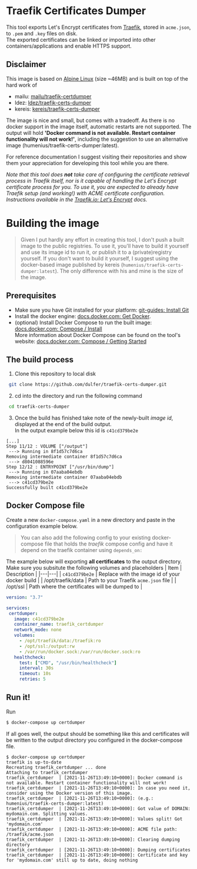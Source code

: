 # Traefik Certificates Dumper
This tool exports Let's Encrypt certificates from [Traefik](https://github.com/traefik/traefik), stored in `acme.json`, to  `.pem` and `.key` files on disk.  
The exported certificates can be linked or imported into other containers/applications and enable HTTPS support.

## Disclaimer
This image is based on [Alpine Linux](https://github.com/alpinelinux) (size ~46MB) and is built on top of the hard work of   
 * mailu: [mailu/traefik-certdumper](https://hub.docker.com/r/mailu/traefik-certdumper)
 * ldez: [ldez/traefik-certs-dumper](https://github.com/ldez/traefik-certs-dumper)
 * kereis: [kereis/traefik-certs-dumper](https://github.com/kereis/traefik-certs-dumper/)

The image is nice and small, but comes with a tradeoff. As there is no docker support in the image itself, automatic restarts are not supported. The output will hold __'Docker command is not available. Restart container functionality will not work!'__, including the suggestion to use an alternative image (humenius/traefik-certs-dumper:latest).

For reference documentation I suggest visiting their repositories and show them your appreciation for developing this tool while you are there.

*Note that this tool does __not__ take care of configuring the certificate retrieval process in Traefik itself, nor is it capable of handling the Let's Encrypt certificate process for you. To use it, you are expected to already have Traefik setup (and working!) with ACME certificate configuration. Instructions available in the [Traefik.io: Let's Encrypt](https://doc.traefik.io/traefik/https/acme/) docs.*
 
# Building the image
  > Given I put hardly any effort in creating this tool, I don't push a built image to the public registries. To use it, you'll have to build it yourself and use its image id to run it, or publish it to a (private)registry yourself. If you don't want to build it yourself, I suggest using the docker-based image published by kereis (```humenius/traefik-certs-dumper:latest```). The only difference with his and mine is the size of the image.

## Prerequisites
* Make sure you have Git installed for your platform: [git-guides: Install Git](https://github.com/git-guides/install-git)  
* Install the docker engine: [docs.docker.com: Get Docker](https://docs.docker.com/get-docker/).  
* (optional) Install Docker Compose to run the built image: [docs.docker.com: Compose / Install](https://docs.docker.com/compose/install/)   
More information about Docker Compose can be found on the tool's website: [docs.docker.com: Compose / Getting Started](https://docs.docker.com/compose/gettingstarted/)

## The build process
1. Clone this repository to local disk  
```bash
 git clone https://github.com/dulfer/traefik-certs-dumper.git
```
2. cd into the directory and run the following command
```bash
 cd traefik-certs-dumper
```

3. Once the build has finished take note of the newly-built _image id_, displayed at the end of the build output.  
In the output example below this id is ```c41cd379be2e```
```docker
[...]
Step 11/12 : VOLUME ["/output"]
 ---> Running in 8f1d57c7d6ca
Removing intermediate container 8f1d57c7d6ca
 ---> d8041088596e
Step 12/12 : ENTRYPOINT ["/usr/bin/dump"]
 ---> Running in 07aaba04ebdb
Removing intermediate container 07aaba04ebdb
 ---> c41cd379be2e
Successfully built c41cd379be2e
```

## Docker Compose file
Create a new ```docker-compose.yaml``` in a new directory and paste in the configuration example below.  
> You can also add the following config to your existing docker-compose file that holds the _traefik_ compose config and have it depend on the traefik container using ```depends_on:```

The example below will exporting __all certificates__ to the output directory.  
Make sure you subsitute the following volumes and placeholders
| Item | Description |
|---|---|
| ```c41cd379be2e``` | Replace with the image id of your docker build |
| /opt/traefik/data | Path to your Traefik ```acme.json``` file | 
| /opt/ssl | Path where the certificates will be dumped to |

 ```yaml
version: "3.7"

services:
  certdumper:
    image: c41cd379be2e
    container_name: traefik_certdumper
    network_mode: none
    volumes:
      - /opt/traefik/data:/traefik:ro
      - /opt/ssl:/output:rw
      - /var/run/docker.sock:/var/run/docker.sock:ro
    healthcheck:
      test: ["CMD", "/usr/bin/healthcheck"]
      interval: 30s
      timeout: 10s
      retries: 5
 ```

## Run it!
Run
```bash
$ docker-compose up certdumper
```
If all goes well, the output should be something like this and certificates will be written to the output directory you configured in the docker-compose file.
```
$ docker-compose up certdumper
traefik is up-to-date
Recreating traefik_certdumper ... done
Attaching to traefik_certdumper
traefik_certdumper  | [2021-11-26T13:49:10+0000]: Docker command is not available. Restart container functionality will not work!
traefik_certdumper  | [2021-11-26T13:49:10+0000]: In case you need it, consider using the Docker version of this image.
traefik_certdumper  | [2021-11-26T13:49:10+0000]: (e.g.: humenius/traefik-certs-dumper:latest)
traefik_certdumper  | [2021-11-26T13:49:10+0000]: Got value of DOMAIN: mydomain.com. Splitting values.
traefik_certdumper  | [2021-11-26T13:49:10+0000]: Values split! Got 'mydomain.com'
traefik_certdumper  | [2021-11-26T13:49:10+0000]: ACME file path: /traefik/acme.json
traefik_certdumper  | [2021-11-26T13:49:10+0000]: Clearing dumping directory
traefik_certdumper  | [2021-11-26T13:49:10+0000]: Dumping certificates
traefik_certdumper  | [2021-11-26T13:49:10+0000]: Certificate and key for 'mydomain.com' still up to date, doing nothing
```